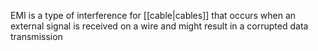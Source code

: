 EMI is a type of interference for [[cable|cables]] that occurs when an external signal is received on a wire and might result in a corrupted data transmission